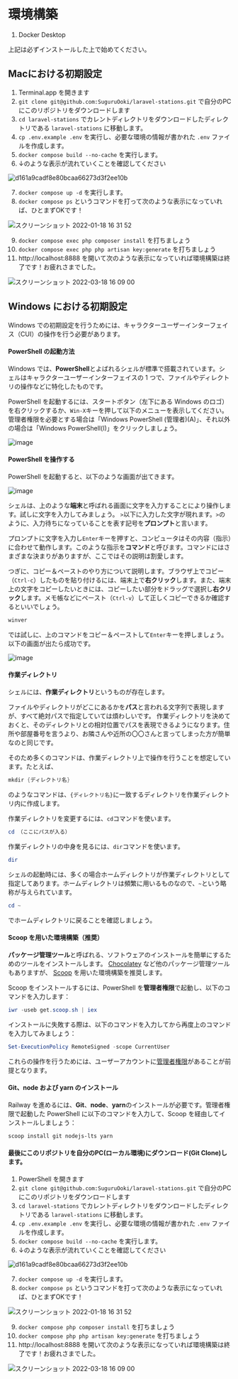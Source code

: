 # 環境構築

1. Docker Desktop

上記は必ずインストールした上で始めてください。

## Macにおける初期設定

1. Terminal.app を開きます
2. `git clone git@github.com:SuguruOoki/laravel-stations.git` で自分のPCにこのリポジトリをダウンロードします
3. `cd laravel-stations` でカレントディレクトリをダウンロードしたディレクトリである `laravel-stations` に移動します。
4. `cp .env.example .env` を実行し、必要な環境の情報が書かれた `.env` ファイルを作成します。
5. `docker compose build --no-cache` を実行します。
6. ↓のような表示が流れていくことを確認してください

![d161a9cadf8e80bcaa66273d3f2ee10b](https://user-images.githubusercontent.com/16362021/149891105-ef42351e-006b-4985-95dc-a8c210ef19ea.gif)

7. `docker compose up -d` を実行します。
8. `docker compose ps` というコマンドを打って次のような表示になっていれば、ひとまずOKです！

![スクリーンショット 2022-01-18 16 31 52](https://user-images.githubusercontent.com/16362021/149891200-e6da2ca6-662d-4cee-8ec6-816ef6c06b77.png)

9. `docker compose exec php composer install` を打ちましょう
10. `docker compose exec php php artisan key:generate` を打ちましょう
11. http://localhost:8888 を開いて次のような表示になっていれば環境構築は終了です！お疲れさまでした。

![スクリーンショット 2022-03-18 16 09 00](https://user-images.githubusercontent.com/16362021/158953853-a4105a2c-b042-46af-83cf-e1737cd51912.png)

## Windows における初期設定

Windows での初期設定を行うためには、キャラクターユーザーインターフェイス（CUI）の操作を行う必要があります。

#### PowerShell の起動方法

Windows では、**PowerShell**とよばれるシェルが標準で搭載されています。シェルはキャラクターユーザーインターフェイスの 1 つで、ファイルやディレクトリの操作などに特化したものです。

PowerShell を起動するには、スタートボタン（左下にある Windows のロゴ）を右クリックするか、`Win-X`キーを押して以下のメニューを表示してください。
管理者権限を必要とする場合は「Windows PowerShell (管理者)(A)」、それ以外の場合は「Windows PowerShell(I)」をクリックしましょう。

![image](https://user-images.githubusercontent.com/298748/115985113-42199a00-a5e5-11eb-9f7c-85c19f73666b.png)

#### PowerShell を操作する

PowerShell を起動すると、以下のような画面が出てきます。

![image](https://user-images.githubusercontent.com/298748/115985231-d2f07580-a5e5-11eb-9dd8-5e9751df590b.png)

シェルは、上のような**端末**と呼ばれる画面に文字を入力することにより操作します。試しに文字を入力してみましょう。
`>`以下に入力した文字が現れます。`>`のように、入力待ちになっていることを表す記号を**プロンプト**と言います。

プロンプトに文字を入力し`Enter`キーを押すと、コンピュータはその内容（指示）に合わせて動作します。このような指示を**コマンド**と呼びます。コマンドにはさまざまな決まりがありますが、ここではその説明は割愛します。

つぎに、コピー＆ペーストのやり方について説明します。ブラウザ上でコピー（`Ctrl-c`）したものを貼り付けるには、端末上で**右クリック**します。また、端末上の文字をコピーしたいときには、コピーしたい部分をドラッグで選択し**右クリック**します。メモ帳などにペースト（`Ctrl-v`）して正しくコピーできるか確認するといいでしょう。

```powershell
winver
```

では試しに、上のコマンドをコピー＆ペーストして`Enter`キーを押しましょう。以下の画面が出たら成功です。

![image](https://user-images.githubusercontent.com/298748/115985269-0206e700-a5e6-11eb-9394-9a50ed6e9d49.png)

#### 作業ディレクトリ

シェルには、**作業ディレクトリ**というものが存在します。

ファイルやディレクトリがどこにあるかを**パス**と言われる文字列で表現しますが、すべて絶対パスで指定していては煩わしいです。
作業ディレクトリを決めておくと、そのディレクトリとの相対位置でパスを表現できるようになります。住所や部屋番号を言うより、お隣さんや近所の〇〇さんと言ってしまった方が簡単なのと同じです。

そのため多くのコマンドは、作業ディレクトリ上で操作を行うことを想定しています。たとえば、

```powershell
mkdir {ディレクトリ名}
```

のようなコマンドは、`{ディレクトリ名}`に一致するディレクトリを作業ディレクトリ内に作成します。

作業ディレクトリを変更するには、`cd`コマンドを使います。

```powershell
cd （ここにパスが入る）
```

作業ディレクトリの中身を見るには、`dir`コマンドを使います。

```powershell
dir
```

シェルの起動時には、多くの場合ホームディレクトリが作業ディレクトリとして指定してあります。ホームディレクトリは頻繁に用いるものなので、`~`という略称が与えられています。

```powershell
cd ~
```

でホームディレクトリに戻ることを確認しましょう。

#### Scoop を用いた環境構築（推奨）

**パッケージ管理ツール**と呼ばれる、ソフトウェアのインストールを簡単にするためのツールをインストールします。
[Chocolatey](https://chocolatey.org/) など他のパッケージ管理ツールもありますが、
[Scoop](https://scoop.sh/) を用いた環境構築を推奨します。

Scoop をインストールするには、PowerShell を**管理者権限**で起動し、以下のコマンドを入力します：

```powershell
iwr -useb get.scoop.sh | iex
```

インストールに失敗する際は、以下のコマンドを入力してから再度上のコマンドを入力してみましょう：

```powershell
Set-ExecutionPolicy RemoteSigned -scope CurrentUser
```

これらの操作を行うためには、ユーザーアカウントに[管理者権限](https://support.microsoft.com/ja-jp/windows/63267a09-9926-991a-1c77-d203160c8563)があることが前提となります。

#### Git、node および yarn のインストール

Railway を進めるには、**Git**、**node**、**yarn**のインストールが必要です。管理者権限で起動した PowerShell に以下のコマンドを入力して、Scoop を経由してインストールしましょう：

```powershell
scoop install git nodejs-lts yarn
```

#### 最後にこのリポジトリを自分のPC(ローカル環境)にダウンロード(Git Clone)します。

1. PowerShell を開きます
2. `git clone git@github.com:SuguruOoki/laravel-stations.git` で自分のPCにこのリポジトリをダウンロードします
3. `cd laravel-stations` でカレントディレクトリをダウンロードしたディレクトリである `laravel-stations` に移動します。
4. `cp .env.example .env` を実行し、必要な環境の情報が書かれた `.env` ファイルを作成します。
5. `docker compose build --no-cache` を実行します。
6. ↓のような表示が流れていくことを確認してください

![d161a9cadf8e80bcaa66273d3f2ee10b](https://user-images.githubusercontent.com/16362021/149891105-ef42351e-006b-4985-95dc-a8c210ef19ea.gif)

7. `docker compose up -d` を実行します。
8. `docker compose ps` というコマンドを打って次のような表示になっていれば、ひとまずOKです！

![スクリーンショット 2022-01-18 16 31 52](https://user-images.githubusercontent.com/16362021/149891200-e6da2ca6-662d-4cee-8ec6-816ef6c06b77.png)

9. `docker compose php composer install` を打ちましょう
10. `docker compose php php artisan key:generate` を打ちましょう
11. http://localhost:8888 を開いて次のような表示になっていれば環境構築は終了です！お疲れさまでした。

![スクリーンショット 2022-03-18 16 09 00](https://user-images.githubusercontent.com/16362021/158953853-a4105a2c-b042-46af-83cf-e1737cd51912.png)
